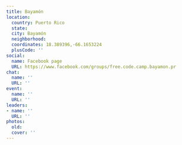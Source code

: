```yaml
---
title: Bayamón
location:
  country: Puerto Rico
  state: 
  city: Bayamón
  neighborhood: 
  coordinates: 18.389396,-66.1653224
  plusCode: ''
social:
  name: Facebook page
  URL: https://www.facebook.com/groups/free.code.camp.bayamon.pr
chat:
  name: ''
  URL: ''
event:
  name: ''
  URL: ''
leaders:
- name: ''
  URL: ''
photos:
  old: 
  cover: ''
---
```

